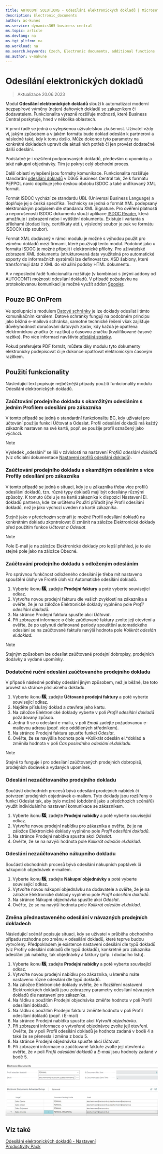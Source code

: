 ```yaml
---
title: AUTOCONT SOLUTIONS - Odesílání elektronických dokladů | Microsoft Docs
description: Electronic_documents
author: ac-kunes
ms.service: dynamics365-business-central
ms.topic: article
ms.devlang: na
ms.tgt_pltfrm: na
ms.workload: na
ms.search.keywords: Czech, Electronic documents, additional functions
ms.author: v-makune
---
```

# Odesílání elektronických dokladů
> Aktualizace 20.06.2023

Modul **Odesílání elektronických dokladů** slouží k automatizaci moderní bezpapírové výměny (nejen) daňových dokladů se zákazníkem či dodavatelem. Funkcionalita výrazně rozšiřuje možnosti, které Business Central poskytuje, hned v několika oblastech.

V první řadě se jedná o vylepšenou uživatelskou zkušenost. Uživatel vždy ví, jakým způsobem a v jakém formátu bude doklad odeslán k partnerovi a následně také, kdy k tomu došlo. Může dokonce tyto parametry na konkrétní dokladech upravit dle aktuálních potřeb či jen provést dodatečné další odeslání. 

Podstatné je i rozšíření podporovaných dokladů, především o upomínky a také nákupní objednávky. Tím je pokryt celý obchodní proces.

Další oblastí vylepšení jsou formáty komunikace. Funkcionalita rozšiřuje standardní [odesílání dokladů](https://learn.microsoft.com/cs-cz/dynamics365/business-central/sales-how-to-send-electronic-documents) v D365 Business Central tak, že k formátu PEPPOL navíc doplňuje jeho českou obdobu ISDOC a také unifikovaný XML formát.

Formát ISDOC vychází ze standardu UBL (Universal Business Language) a doplňuje jej o česká specifika. Technicky se jedná o formát XML podepsaný elektronickým podpisem dle standardu XML Signature. Pro ověření platnosti a neporušenosti ISDOC dokumentu slouží aplikace [ISDOC Reader](http://www.isdoc.org/), která umožňuje i zobrazení nebo i vytištění dokumentu. Existuje i varianta s přílohami (dodací listy, certifikáty atd.), výsledný soubor je pak ve formátu ISDOCX (zip soubor).

Formát XML dodávaný v rámci modulu je možné s výhodou použít pro výměnu dokladů mezi firmami, které používají tento modul. Podobně jako u formátu ISDOC je možné připojit i elektronické přílohy. Pro uživatelské zobrazení XML dokumentu (strukturovaná data využitelná pro automatické exporty do informačních systémů) lze definovat tzv. XSD šablony, které transformují data z XML do vizuální podoby HTML dokumentu.

A v neposlední řadě funkcionalita rozšiřuje (v kombinaci s jinými addony od AUTOCONT) možnosti odesílání dokladů. V případě požadavku na protokolovanou komunikaci je možné využít addon [Spooler](https://muj.autocont.cz/docs/cs-cz/dynamics365/business-central/AC-ProductivityPack/ac-spooler.html).

## Pouze BC OnPrem
Ve spolupráci s modulem [Datové schránky](https://muj.autocont.cz/docs/cs-cz/dynamics365/business-central/AC-ProductivityPack/ac-data-boxes.html) je lze doklady odesílat i tímto komunikačním kanálem. Datové schránky fungují na podobném principu jako běžná e-mailová schránka, samotné technické řešení však zajišťuje důvěryhodnost doručování datových zpráv, kdy každá je opatřena elektronickou značku (e-razítko) a časovou značku (kvalifikované časové razítko). Pro více informací navštivte [oficiální stránky](https://info.mojedatovaschranka.cz/).

Pokud preferujete PDF formát, můžete díky modulu tyto dokumenty elektronicky podepisovat či je dokonce opatřovat elektronickým časovým razítkem.

## Použití funkcionality

Následující text popisuje nejběžnější případy použití funkcionality modulu Odesílání elektronických dokladů.

### Zaúčtování prodejního dokladu s okamžitým odesláním s jedním Profilem odesílání pro zákazníka

V tomto případě se jedná o standardní funkcionalitu BC, kdy uživatel pro účtování použije funkci Účtovat a Odeslat. Profil odesílání dokladů má každý zákazník nastaven na své kartě, popř. se použije profil označený jako výchozí.

> [!NOTE]
> Výsledek „odeslání“ se liší v závislosti na nastavení *Profilů odeslání dokladů* (viz oficiální dokumentace [Nastavení profilů odesílání dokladů](https://learn.microsoft.com/cs-CZ/dynamics365/business-central/sales-how-setup-document-send-profiles)).


### Zaúčtování prodejního dokladu s okamžitým odesláním s více Profily odesílání pro zákazníka

V tomto případě se jedná o situaci, kdy je u zákazníka třeba více profilů odesílání dokladů, tzn. různé typy dokladů mají být odesílány různými způsoby. K tomuto účelu je na kartě zákazníka k dispozici Nastavení El. dokladů partnera, kde lze určitému Použití přiřadit jiný Profil odesílání dokladů, než je jako výchozí uveden na kartě zákazníka.

Stejně jako v předchozím scénáři je možné Profil odesílání dokladů na konkrétním dokladu zkontrolovat či změnit na záložce Elektronické doklady před použitím funkce *Účtovat a Odeslat*.

> [!NOTE]
> Pole E-mail je na záložce Elektronické doklady pro lepší přehled, je to ale stejné pole jako na záložce Obecné.


### Zaúčtování prodejního dokladu s odloženým odesláním

Pro správnou funkčnost odloženého odesílání je třeba mít nastaveno spouštění úlohy ve Frontě úloh viz Automatické odesílání dokladů.

1.	Vyberte ikonu ![Žárovky, která otevře funkci Řekněte mi](media/ui-search/search_small.png "Řekněte mi, co chcete dělat"), zadejte **Prodejní faktury** a poté vyberte související odkaz.
2.	Vytvořte novou prodejní fakturu dle vašich zvyklostí na zákazníka a ověřte, že je na záložce Elektronické doklady vyplněno pole *Profil odesílání dokladů*.
3.	Na stránce Prodejní faktura spusťte akci *Účtovat*.
4.	Při zobrazení informace o čísle zaúčtované faktury zvolte její otevření a ověřte, že po uplynutí definované periody spouštění automatického odeslání se na zaúčtované faktuře navýší hodnota pole *Kolikrát odeslán el.doklad*.

> [!NOTE]
> Stejným způsobem lze odesílat zaúčtované prodejní dobropisy, prodejních dodávky a vydané upomínky.


### Dodatečné ruční odeslání zaúčtovaného prodejního dokladu

V případě následné potřeby odeslání jiným způsobem, než je běžné, lze toto provést na stránce příslušného dokladu.
1.	Vyberte ikonu ![Žárovky, která otevře funkci Řekněte mi](media/ui-search/search_small.png "Řekněte mi, co chcete dělat"), zadejte **Účtované prodejní faktury** a poté vyberte související odkaz.
2.	Najděte příslušný doklad a otevřete jeho kartu.
3.	Na záložce Elektronické doklady vyberte v poli *Profil odesílání dokladů* požadovaný způsob.
4.	Jedná-li se o odeslání e-mailu, v poli *Email* zadejte požadovanou e-mailovou adresu (popř. více oddělených středníkem).
5.	Na stránce Prodejní faktura spusťte funkci *Odeslat*.
6.	Ověřte, že se navýšila hodnota pole *Kolikrát odeslán el.*doklad a změnila hodnota v poli *Čas posledního odeslání el.dokladu.*

> [!NOTE]
> Stejně to funguje i pro odesílání zaúčtovaných prodejních dobropisů, prodejních dodávek a vydaných upomínek.

### Odeslání nezaúčtovaného prodejního dokladu
Součástí obchodních procesů bývá odesílání prodejních nabídek či potvrzení prodejních objednávek e-mailem. Tyto doklady jsou rozšířeny o funkci Odeslat tak, aby bylo možné (obdobně jako u předchozích scénářů) využít individuálního nastavení komunikace se zákazníkem.
1.	Vyberte ikonu ![Žárovky, která otevře funkci Řekněte mi](media/ui-search/search_small.png "Řekněte mi, co chcete dělat"), zadejte **Prodejní nabídky** a poté vyberte související odkaz.
2.	Vytvořte novou prodejní nabídku pro zákazníka a ověřte, že je na záložce Elektronické doklady vyplněno pole *Profil odesílání dokladů*.
3.	Na stránce Prodejní nabídka spusťte akci *Odeslat*.
4.	Ověřte, že se na navýší hodnota pole *Kolikrát odeslán el.doklad*.

### Odeslání nezaúčtovaného nákupního dokladu
Součástí obchodních procesů bývá odesílání nákupních poptávek či nákupních objednávek e-mailem.
1.	Vyberte ikonu ![Žárovky, která otevře funkci Řekněte mi](media/ui-search/search_small.png "Řekněte mi, co chcete dělat"), zadejte **Nákupní objednávky** a poté vyberte související odkaz.
2.	Vytvořte novou nákupní objednávku na dodavatele a ověřte, že je na záložce Elektronické doklady vyplněno pole *Profil odesílání dokladů*.
3.	Na stránce Nákupní objednávka spusťte akci *Odeslat*.
4.	Ověřte, že se na navýší hodnota pole *Kolikrát odeslán el.doklad*.


### Změna přednastaveného odesílání v návazných prodejních dokladech

Následující scénář popisuje situaci, kdy se uživatel v průběhu obchodního případu rozhodne pro změnu v odesílání dokladů, které teprve budou vytvořeny. Předpokladem je existence nastavení odesílání dle typů dokladů (viz Profily odesílání dokladů dle typů dokladů), konkrétně pro zákazníka odesílání jak nabídky, tak objednávky a faktury (příp. i dodacího listu).
1.	Vyberte ikonu ![Žárovky, která otevře funkci Řekněte mi](media/ui-search/search_small.png "Řekněte mi, co chcete dělat"), zadejte **Prodejní nabídky** a poté vyberte související odkaz.
2.	Vytvořte novou prodejní nabídku pro zákazníka, u kterého máte nastaveno různé odesílání dle typů dokladů.
3.	Na záložce Elektronické doklady ověřte, že v Rozšíření nastavení Elektronických dokladů jsou zobrazeny parametry odesílání návazných dokladů dle nastavení pro zákazníka.
4.	Na řádku s použitím Prodejní objednávka změňte hodnotu v poli Profil odesílání dokladů.
5.	Na řádku s použitím Prodejní faktura změňte hodnotu v poli Profil odesílání dokladů (popř. i E-mail)
6.	Na stránce Prodejní nabídka spusťte akci *Vytvořit objednávku*.
7.	Při zobrazení informace o vytvořené objednávce zvolte její otevření. Ověřte, že v poli Profil odesílání dokladů je hodnota zadaná v bodě 4 a také že se přenesla i změna z bodu 5.
8.	Na stránce Prodejní objednávka spusťte akci *Účtovat*.
9.	Při zobrazení informace o zaúčtované faktuře zvolte její otevření a ověřte, že v poli *Profil odesílání dokladů* a *E-mail* jsou hodnoty zadané v bodě 5.

![Odesílání elektronických dokladů](media/electronic_documents.png)


## Viz také

[Odesílání elektronických dokladů - Nastavení](ac-electronic-documents-setup.md)  
[Productivity Pack](ac-productivity-pack.md)

